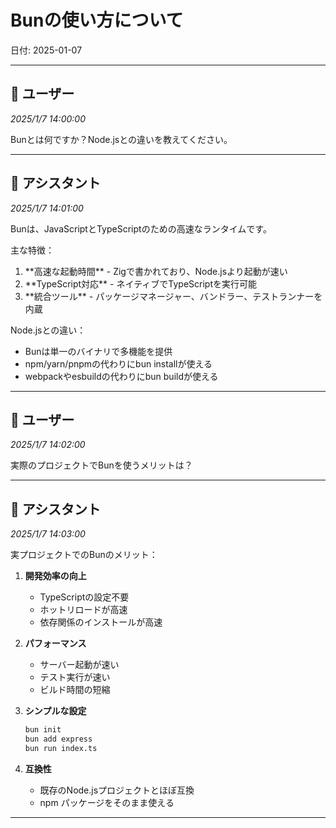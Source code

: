 # Bunの使い方について

日付: 2025-01-07

---

## 👤 ユーザー
*2025/1/7 14:00:00*

Bunとは何ですか？Node.jsとの違いを教えてください。

---

## 🤖 アシスタント
*2025/1/7 14:01:00*

Bunは、JavaScriptとTypeScriptのための高速なランタイムです。

主な特徴：
1. \*\*高速な起動時間\*\* - Zigで書かれており、Node.jsより起動が速い
2. \*\*TypeScript対応\*\* - ネイティブでTypeScriptを実行可能
3. \*\*統合ツール\*\* - パッケージマネージャー、バンドラー、テストランナーを内蔵

Node.jsとの違い：
- Bunは単一のバイナリで多機能を提供
- npm/yarn/pnpmの代わりにbun installが使える
- webpackやesbuildの代わりにbun buildが使える

---

## 👤 ユーザー
*2025/1/7 14:02:00*

実際のプロジェクトでBunを使うメリットは？

---

## 🤖 アシスタント
*2025/1/7 14:03:00*

実プロジェクトでのBunのメリット：

1. **開発効率の向上**
   - TypeScriptの設定不要
   - ホットリロードが高速
   - 依存関係のインストールが高速

2. **パフォーマンス**
   - サーバー起動が速い
   - テスト実行が速い
   - ビルド時間の短縮

3. **シンプルな設定**
   ```bash
   bun init
   bun add express
   bun run index.ts
   ```

4. **互換性**
   - 既存のNode.jsプロジェクトとほぼ互換
   - npm パッケージをそのまま使える

---
